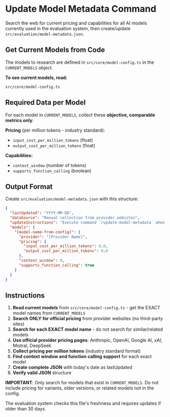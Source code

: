 # Update Model Metadata Command

Search the web for current pricing and capabilities for all AI models currently used in the evaluation system, then create/update `src/evaluation/model-metadata.json`.

## Get Current Models from Code

The models to research are defined in `src/core/model-config.ts` in the `CURRENT_MODELS` object. 

**To see current models, read:**
```
src/core/model-config.ts
```

## Required Data per Model

For each model in `CURRENT_MODELS`, collect these **objective, comparable metrics only**:

**Pricing** (per million tokens - industry standard):
- `input_cost_per_million_tokens` (float)
- `output_cost_per_million_tokens` (float)

**Capabilities:**
- `context_window` (number of tokens)  
- `supports_function_calling` (boolean)

## Output Format

Create `src/evaluation/model-metadata.json` with this structure:

```json
{
  "lastUpdated": "YYYY-MM-DD",
  "dataSource": "Manual collection from provider websites", 
  "updateInstructions": "Execute command `/update-model-metadata` when this data becomes stale",
  "models": {
    "[model-name-from-config]": {
      "provider": "[Provider Name]",
      "pricing": {
        "input_cost_per_million_tokens": 0.0,
        "output_cost_per_million_tokens": 0.0
      },
      "context_window": 0,
      "supports_function_calling": true
    }
  }
}
```

## Instructions

1. **Read current models** from `src/core/model-config.ts` - get the EXACT model names from `CURRENT_MODELS`
2. **Search ONLY for official pricing** from provider websites (no third-party sites)
3. **Search for each EXACT model name** - do not search for similar/related models
4. **Use official provider pricing pages**: Anthropic, OpenAI, Google AI, xAI, Mistral, DeepSeek
5. **Collect pricing per million tokens** (industry standard format)
6. **Find context window and function calling support** for each exact model
7. **Create complete JSON** with today's date as lastUpdated
8. **Verify valid JSON** structure

**IMPORTANT**: Only search for models that exist in `CURRENT_MODELS`. Do not include pricing for variants, older versions, or related models not in the config.

The evaluation system checks this file's freshness and requires updates if older than 30 days.